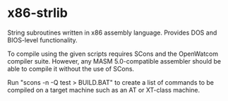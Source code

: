 x86-strlib
==========

String subroutines written in x86 assembly language. Provides DOS and BIOS-level functionality.

To compile using the given scripts requires SCons and the OpenWatcom compiler suite. However, any 
MASM 5.0-compatible assembler should be able to compile it without the use of SCons.

Run "scons -n -Q test > BUILD.BAT" to create a list of commands to be compiled on a target machine
such as an AT or XT-class machine.
